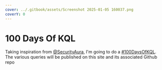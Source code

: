 ```yaml
---
cover: ../.gitbook/assets/Screenshot 2025-01-05 160037.png
coverY: 0
---
```


# 100 Days Of KQL

Taking inspiration from [@SecurityAura](https://x.com/SecurityAura), I'm going to do a [#100DaysOfKQL](https://x.com/hashtag/100DaysOfKQL?src=hashtag_click). The various queries will be published on this site and its associated Github repo
